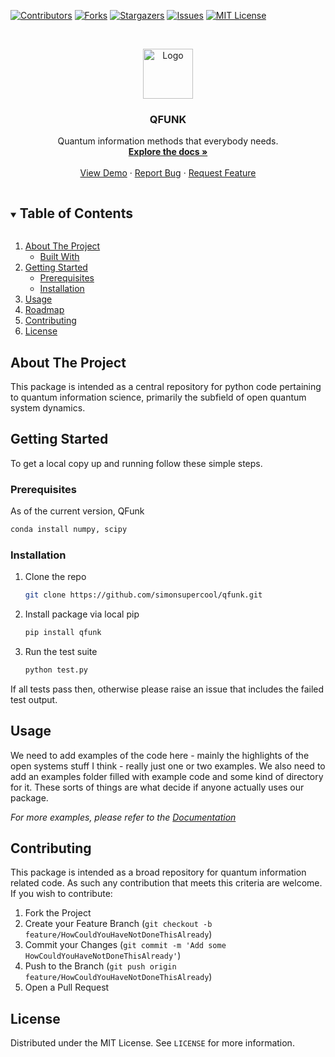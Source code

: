 <!-- PROJECT SHIELDS -->
<!--
*** I'm using markdown "reference style" links for readability.
*** Reference links are enclosed in brackets [ ] instead of parentheses ( ).
*** See the bottom of this document for the declaration of the reference variables
*** for contributors-url, forks-url, etc. This is an optional, concise syntax you may use.
*** https://www.markdownguide.org/basic-syntax/#reference-style-links
-->
[![Contributors][contributors-shield]][contributors-url]
[![Forks][forks-shield]][forks-url]
[![Stargazers][stars-shield]][stars-url]
[![Issues][issues-shield]][issues-url]
[![MIT License][license-shield]][license-url]


<!-- PROJECT LOGO -->
<br />
<p align="center">
  <a href="https://github.com/othneildrew/Best-README-Template">
    <img src="images/logo.png" alt="Logo" width="80" height="80">
  </a>

  <h3 align="center">QFUNK</h3>

  <p align="center">
    Quantum information methods that everybody needs. 
    <br />
    <a href="https://github.com/simonsupercool/qfunk"><strong>Explore the docs »</strong></a>
    <br />
    <br />
    <a href="https://github.com/simonsupercool/qfunk">View Demo</a>
    ·
    <a href="https://github.com/simonsupercool/qfunk/issues">Report Bug</a>
    ·
    <a href="https://github.com/simonsupercool/qfunk/issues">Request Feature</a>
  </p>
</p>



<!-- TABLE OF CONTENTS -->
<details open="open">
  <summary><h2 style="display: inline-block">Table of Contents</h2></summary>
  <ol>
    <li>
      <a href="#about-the-project">About The Project</a>
      <ul>
        <li><a href="#built-with">Built With</a></li>
      </ul>
    </li>
    <li>
      <a href="#getting-started">Getting Started</a>
      <ul>
        <li><a href="#prerequisites">Prerequisites</a></li>
        <li><a href="#installation">Installation</a></li>
      </ul>
    </li>
    <li><a href="#usage">Usage</a></li>
    <li><a href="#roadmap">Roadmap</a></li>
    <li><a href="#contributing">Contributing</a></li>
    <li><a href="#license">License</a></li>
    <!--<li><a href="#acknowledgements">Acknowledgements</a></li>-->
  </ol>
</details>



<!-- ABOUT THE PROJECT -->
## About The Project

This package is intended as a central repository for python code pertaining to quantum information science, primarily the subfield of open quantum system dynamics. 



<!-- GETTING STARTED -->
## Getting Started

To get a local copy up and running follow these simple steps.

### Prerequisites

As of the current version, QFunk 
  ```sh
  conda install numpy, scipy
  ```

### Installation

1. Clone the repo
   ```sh
   git clone https://github.com/simonsupercool/qfunk.git
   ```
2. Install package via local pip
   ```sh
   pip install qfunk
   ```
2. Run the test suite
   ```sh
   python test.py
   ```

If all tests pass then, otherwise please raise an issue that includes the failed test output. 

<!-- USAGE EXAMPLES -->
## Usage

We need to add examples of the code here - mainly the highlights of the open systems stuff I think - really just one or two examples. We also need to add an examples folder filled with example code and some kind of directory for it. These sorts of things are what decide if anyone actually uses our package. 

_For more examples, please refer to the [Documentation](https://example.com)_



<!-- CONTRIBUTING -->
## Contributing

This package is intended as a broad repository for quantum information related code. As such any contribution that meets this criteria are welcome. If you wish to contribute:

1. Fork the Project
2. Create your Feature Branch (`git checkout -b feature/HowCouldYouHaveNotDoneThisAlready`)
3. Commit your Changes (`git commit -m 'Add some HowCouldYouHaveNotDoneThisAlready'`)
4. Push to the Branch (`git push origin feature/HowCouldYouHaveNotDoneThisAlready`)
5. Open a Pull Request



<!-- LICENSE -->
## License

Distributed under the MIT License. See `LICENSE` for more information.


<!-- ACKNOWLEDGEMENTS 
## Acknowledgements

* []()
* []()
* []()


-->

<!-- MARKDOWN LINKS & IMAGES -->
<!-- https://www.markdownguide.org/basic-syntax/#reference-style-links -->
[contributors-shield]: https://img.shields.io/github/contributors/othneildrew/Best-README-Template.svg?style=for-the-badge
[contributors-url]: https://github.com/othneildrew/Best-README-Template/graphs/contributors
[forks-shield]: https://img.shields.io/github/forks/othneildrew/Best-README-Template.svg?style=for-the-badge
[forks-url]: https://github.com/othneildrew/Best-README-Template/network/members
[stars-shield]: https://img.shields.io/github/stars/othneildrew/Best-README-Template.svg?style=for-the-badge
[stars-url]: https://github.com/othneildrew/Best-README-Template/stargazers
[issues-shield]: https://img.shields.io/github/issues/othneildrew/Best-README-Template.svg?style=for-the-badge
[issues-url]: https://github.com/othneildrew/Best-README-Template/issues
[license-shield]: https://img.shields.io/github/license/othneildrew/Best-README-Template.svg?style=for-the-badge
[license-url]: https://github.com/othneildrew/Best-README-Template/blob/master/LICENSE.txt
[linkedin-shield]: https://img.shields.io/badge/-LinkedIn-black.svg?style=for-the-badge&logo=linkedin&colorB=555
[linkedin-url]: https://linkedin.com/in/othneildrew
[product-screenshot]: images/screenshot.png